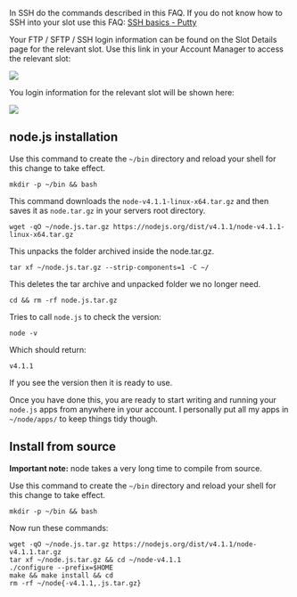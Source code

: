 
In SSH do the commands described in this FAQ. If you do not know how to SSH into your slot use this FAQ: [SSH basics - Putty](https://www.feralhosting.com/faq/view?question=12)

Your FTP / SFTP / SSH login information can be found on the Slot Details page for the relevant slot. Use this link in your Account Manager to access the relevant slot:

![](https://raw.github.com/feralhosting/feralfilehosting/master/Feral%20Wiki/0%20Generic/slot_detail_link.png)

You login information for the relevant slot will be shown here:

![](https://raw.github.com/feralhosting/feralfilehosting/master/Feral%20Wiki/0%20Generic/slot_detail_ssh.png)

node.js installation
---

Use this command to create the `~/bin` directory and reload your shell for this change to take effect.

~~~
mkdir -p ~/bin && bash
~~~

This command downloads the `node-v4.1.1-linux-x64.tar.gz` and then saves it as `node.tar.gz` in your servers root directory.

~~~
wget -qO ~/node.js.tar.gz https://nodejs.org/dist/v4.1.1/node-v4.1.1-linux-x64.tar.gz
~~~

This unpacks the folder archived inside the node.tar.gz.

~~~
tar xf ~/node.js.tar.gz --strip-components=1 -C ~/
~~~

This deletes the tar archive and unpacked folder we no longer need.

~~~
cd && rm -rf node.js.tar.gz
~~~

Tries to call `node.js` to check the version:

~~~
node -v
~~~

Which should return:

~~~
v4.1.1
~~~

If you see the version then it is ready to use.

Once you have done this, you are ready to start writing and running your `node.js` apps from anywhere in your account. I personally put all my apps in `~/node/apps/` to keep things tidy though.

Install from source
---

**Important note:** node takes a very long time to compile from source.

Use this command to create the `~/bin` directory and reload your shell for this change to take effect.

~~~
mkdir -p ~/bin && bash
~~~

Now run these commands:

~~~
wget -qO ~/node.js.tar.gz https://nodejs.org/dist/v4.1.1/node-v4.1.1.tar.gz
tar xf ~/node.js.tar.gz && cd ~/node-v4.1.1
./configure --prefix=$HOME
make && make install && cd
rm -rf ~/node{-v4.1.1,.js.tar.gz}
~~~



